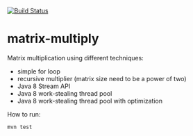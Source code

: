 [![Build Status](https://travis-ci.org/artkuznetsov101/jmsftp.svg?branch=master)](https://travis-ci.org/artkuznetsov101/matrix-multiply)

# matrix-multiply

Matrix multiplication using different techniques:
* simple for loop
* recursive multiplier (matrix size need to be a power of two)
* Java 8 Stream API
* Java 8 work-stealing thread pool
* Java 8 work-stealing thread pool with optimization

How to run:
         
    mvn test
